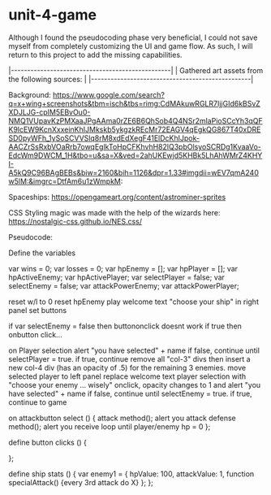 # unit-4-game

Although I found the pseudocoding phase very beneficial, I could not save myself from completely customizing the UI and game flow.
As such, I will return to this project to add the missing capabilities.


|-------------------------------------------------|
| Gathered art assets from the following sources: |
|-------------------------------------------------|

Background: https://www.google.com/search?q=x+wing+screenshots&tbm=isch&tbs=rimg:CdMAkuwRGLR7IjjGId6kBSvZXDJLJG-cpIM5EBvOu0-NMQ1VUpavKzPMXaaJPgAAma0rZE6B6QhSob4Q4NSr2mlaPioSCcYh3qQFK9lcEW9KcnXxxeinKhIJMkskb5ykgzkREcMr72EAGV4qEgkQG867T40xDRESD0pyWFh_1ySoSCVVSlq8rM8xdEdXegF41ElDcKhIJpok-AACZrSsRxbVOaRrb7owqEglkToHpCFKhvhH82lQ3pbOlsyoSCRDg1KvaaVo-EdcWm9DWCM_1H&tbo=u&sa=X&ved=2ahUKEwjd5KHBk5LhAhWMrZ4KHYI-A5kQ9C96BAgBEBs&biw=2160&bih=1126&dpr=1.33#imgdii=wEV7qmA240w5lM:&imgrc=DtfAm6u1zWmpkM:

Spaceships: https://opengameart.org/content/astrominer-sprites

CSS Styling magic was made with the help of the wizards here: https://nostalgic-css.github.io/NES.css/


Pseudocode: 

Define the variables

var wins = 0;
var losses = 0;
var hpEnemy = [];
var hpPlayer = [];
var hpActiveEnemy;
var hpActivePlayer;
var selectPlayer = false;
var selectEnemy = false;
var attackPowerEnemy;
var attackPowerPlayer;


reset w/l to 0
reset hpEnemy
play welcome text "choose your ship" in right panel
set buttons


if var selectEnemy = false then buttononclick doesnt work
    if true then onbutton click...


on Player selection 
    alert "you have selected" + name
    if false, continue until selectPlayer = true.
        if true, continue
        remove all "col-3" divs then insert a new col-4 div (has an opacity of .5) for the remaining 3 enemies.
        move selected player to left panel
        replace welcome text player selection with "choose your enemy ... wisely"
            onclick, opacity changes to 1 and alert "you have selected" + name
            if false, continue until selectEnemy = true.
                if true, continue to game

on attackbutton select () {
    attack method();
    alert you attack 
    defense method();
    alert you receive
    loop until player/enemy hp = 0
};


define button clicks () {

};

define ship stats () {
    var enemy1 = {
        hpValue: 100,
        attackValue: 1,
        function specialAttack() {every 3rd attack do X}
    };
};
